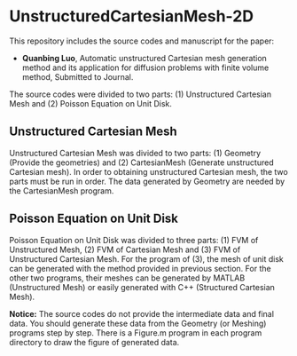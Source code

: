 # UnstructuredCartesianMesh-2D
 This repository includes the source codes and manuscript for the paper: 
-  **Quanbing Luo**, Automatic unstructured Cartesian mesh generation method and its application for diffusion problems with finite volume method, Submitted to Journal. 

<!-- [Engineering with Computers](https://doi.org/10.1007/s00366-020-01262-x), 2021 (Published Online) -->

The source codes were divided to two parts: (1) Unstructured Cartesian Mesh and (2) Poisson Equation on Unit Disk. 

## Unstructured Cartesian Mesh

Unstructured Cartesian Mesh was divided to two parts: (1) Geometry (Provide the geometries) and (2) CartesianMesh (Generate unstructured Cartesian mesh). In order to obtaining unstructured Cartesian mesh, the two parts must be run in order. The data generated by Geometry are needed by the CartesianMesh program. 


## Poisson Equation on Unit Disk

Poisson Equation on Unit Disk was divided to three parts: (1) FVM of Unstructured Mesh, (2) FVM of Cartesian Mesh and (3) FVM of Unstructured Cartesian Mesh. 
For the program of (3), the mesh of unit disk can be generated with the method provided in previous section. 
For the other two programs, their meshes can be generated by MATLAB (Unstructured Mesh) or easily generated with C++ (Structured Cartesian Mesh).    


**Notice:** The source codes do not provide the intermediate data and final data. You should generate these data from the Geometry (or Meshing) programs step by step. There is a Figure.m program in each program directory to draw the figure of generated data.    
